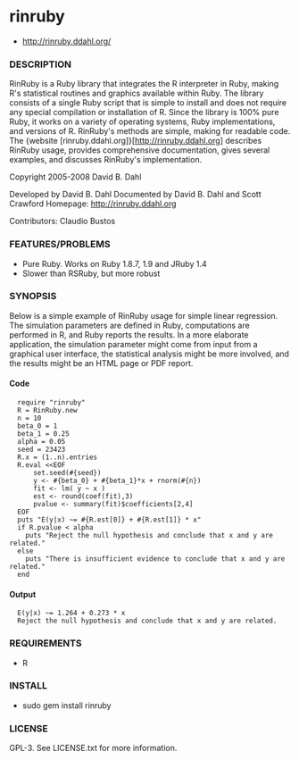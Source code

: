 # rinruby
* http://rinruby.ddahl.org/

### DESCRIPTION

RinRuby is a Ruby library that integrates the R interpreter in Ruby, making R's statistical routines and graphics available within Ruby.  The library consists of a single Ruby script that is simple to install and does not require any special compilation or installation of R.  Since the library is 100% pure Ruby, it works on a variety of operating systems, Ruby implementations, and versions of R.  RinRuby's methods are simple, making for readable code.  The {website [rinruby.ddahl.org]}[http://rinruby.ddahl.org] describes RinRuby usage, provides comprehensive documentation, gives several examples, and discusses RinRuby's implementation.


Copyright 2005-2008 David B. Dahl

Developed by David B. Dahl
Documented by David B. Dahl and Scott Crawford
Homepage: http://rinruby.ddahl.org

Contributors: Claudio Bustos

### FEATURES/PROBLEMS

* Pure Ruby. Works on Ruby 1.8.7, 1.9 and JRuby 1.4
* Slower than RSRuby, but more robust

### SYNOPSIS

Below is a simple example of RinRuby usage for simple linear regression. The simulation parameters are defined in Ruby, computations are performed in R, and Ruby reports the results. In a more elaborate application, the simulation parameter might come from input from a graphical user interface, the statistical analysis might be more involved, and the results might be an HTML page or PDF report. 

#### Code

      require "rinruby"
      R = RinRuby.new
      n = 10
      beta_0 = 1
      beta_1 = 0.25
      alpha = 0.05
      seed = 23423
      R.x = (1..n).entries
      R.eval <<EOF
          set.seed(#{seed})
          y <- #{beta_0} + #{beta_1}*x + rnorm(#{n})
          fit <- lm( y ~ x )
          est <- round(coef(fit),3)
          pvalue <- summary(fit)$coefficients[2,4]
      EOF
      puts "E(y|x) ~= #{R.est[0]} + #{R.est[1]} * x"
      if R.pvalue < alpha
        puts "Reject the null hypothesis and conclude that x and y are related."
      else
        puts "There is insufficient evidence to conclude that x and y are related."
      end

#### Output

      E(y|x) ~= 1.264 + 0.273 * x
      Reject the null hypothesis and conclude that x and y are related.

### REQUIREMENTS

* R

### INSTALL

* sudo gem install rinruby


### LICENSE

GPL-3. See LICENSE.txt for more information.


